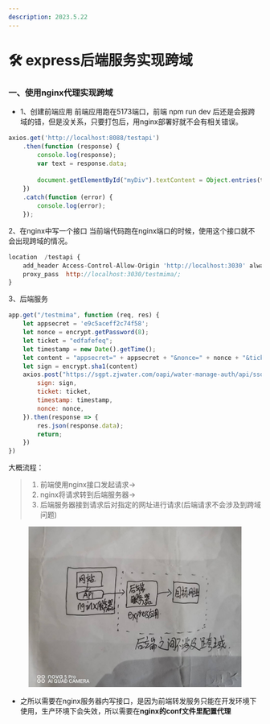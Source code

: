 ```yaml
---
description: 2023.5.22
---
```


# 🛠 express后端服务实现跨域

### **一、使用nginx代理实现跨域**

* 1、创建前端应用 前端应用跑在5173端口，前端 npm run dev 后还是会报跨域的错，但是没关系，只要打包后，用nginx部署好就不会有相关错误。

```javascript
axios.get('http://localhost:8088/testapi')
    .then(function (response) {
        console.log(response);
        var text = response.data;
        
        document.getElementById("myDiv").textContent = Object.entries(text).map(x=>x.join(":")).join("\n");
    })
    .catch(function (error) {
        console.log(error);
    });
```

2、在nginx中写一个接口 当前端代码跑在nginx端口的时候，使用这个接口就不会出现跨域的情况。

```javascript
location  /testapi {
    add_header Access-Control-Allow-Origin 'http://localhost:3030' always;
    proxy_pass  http://localhost:3030/testmima/; 
}
```

3、后端服务

```javascript
app.get("/testmima", function (req, res) {
    let appsecret = 'e9c5aceff2c74f58';
    let nonce = encrypt.getPassword(8);
    let ticket = "edfafefeq";
    let timestamp = new Date().getTime();
    let content = "appsecret=" + appsecret + "&nonce=" + nonce + "&ticket=" + ticket + "&timestamp=" + timestamp;
    let sign = encrypt.sha1(content)
    axios.post("https://sgpt.zjwater.com/oapi/water-manage-auth/api/ssologin/validateTicket", {
        sign: sign,
        ticket: ticket,
        timestamp: timestamp,
        nonce: nonce,
    }).then(response => {
        res.json(response.data);
        return;
    })
})
```

大概流程：

> 1. 前端使用nginx接口发起请求->&#x20;
> 2. nginx将请求转到后端服务器->&#x20;
> 3. 后端服务器接到请求后对指定的网址进行请求(后端请求不会涉及到跨域问题)

<figure><img src="../.gitbook/assets/后端服务转发避免跨域.jpg" alt=""><figcaption></figcaption></figure>

* 之所以需要在nginx服务器内写接口，是因为前端转发服务只能在开发环境下使用，生产环境下会失效，所以需要在**nginx的conf文件里配置代理**
